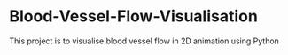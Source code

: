 # Blood-Vessel-Flow-Visualisation
This project is to visualise blood vessel flow in 2D animation using Python
